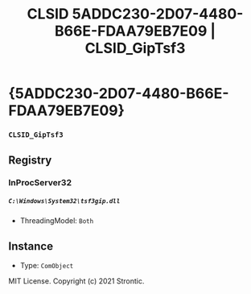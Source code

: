 ﻿---
title: "CLSID 5ADDC230-2D07-4480-B66E-FDAA79EB7E09 | CLSID_GipTsf3"
excerpt: What is COM-Object CLSID 5ADDC230-2D07-4480-B66E-FDAA79EB7E09?
---

# {5ADDC230-2D07-4480-B66E-FDAA79EB7E09}

### `CLSID_GipTsf3`

## Registry


### InProcServer32

##### `C:\Windows\System32\tsf3gip.dll`
* ThreadingModel: `Both`

## Instance

* Type: `ComObject`

MIT License. Copyright (c) 2021 Strontic.


